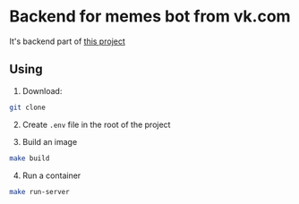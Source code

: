 # Backend for memes bot from vk.com

It's backend part of [this project]()

## Using

1. Download:

```sh
git clone
```

2. Create `.env` file in the root of the project

3. Build an image

```sh
make build

```

4. Run a container

```sh
make run-server
```
